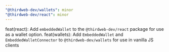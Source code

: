 ```yaml
---
"@thirdweb-dev/wallets": minor
"@thirdweb-dev/react": minor
---
```


feat(react): Add `embeddedWallet` to the `@thirdweb-dev/react` package for use as a wallet option.
feat(wallets): Add `EmbeddedWallet` and `EmbeddedWalletConnector` to `@thirdweb-dev/wallets` for use in vanilla JS clients
